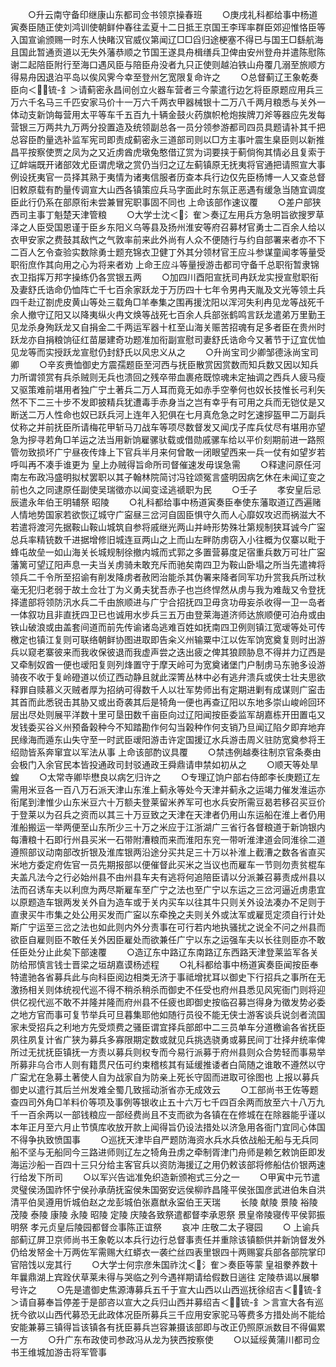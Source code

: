 <!-- { "loadSidebar": true } -->
　　○升云南守备印继康山东都司佥书领京操春班
　　○庚戌礼科都给事中杨道寅奏臣随正使刘鸿训使朝鲜仲春往孟夏十二日抵王京国王李珲率群臣郊迎惟恪臣等入国宣谕颁赐一时东人快睹汉官威仪第闻辽□□舀归途梗塞不得已与国王□繇航海且国此暂通贡道以无失外藩恭顺之节国王遂具舟楫缮兵卫俾由安州登舟并遣陈慰陈谢二起陪臣附行至海口遇风臣与陪臣舟没者九只正使则越泊铁山舟覆几溺至旅顺方得易舟因退泊平岛以俟风霁今幸至登州乞宽限复命许之
　　○总督蓟辽王象乾奏臣向＜锍-釒＞请蓟密永昌间创立火器车营者三今蒙遣行边乞将臣原题应用兵三万六千名马三千匹安家马价十一万六千两衣甲器械银十二万八千两月粮悉与关外一体动支新饷每营用太平等车千五百九十辆金鼓火药旗帜枪炮挨牌刀斧等器应先发每营银三万两共九万两分投置造及统领副总各一员分领参游都司四员具题请补其千把总容臣酌量选补监军宪司即责成蓟密永三道部司则以□方主事叶震生臬臣则以新推昌平按察使贾之凤为之又近虏酋虎墩兔憨借辽赏为词要挟于蓟倘徇其情必且复索于辽衅端既开诸部效尤臣谓虎墩之赏仍当归之辽左蓟镇原无抚夷将官通把请照宣大事例设抚夷官一员择其熟于夷情为诸夷信服者历查本兵行边仅先臣杨博一人又查总督旧敕原载有酌量传调宣大山西各镇策应兵马字面此时东氛正恶遇有缓急当随宜调度臣此行仍系在部原衔未尝兼冒宪职事固不同也  上命该部作速议覆
　　○差户部狭西司主事丁魁楚天津管粮
　　○大学士沈＜氵隺＞奏辽左用兵方急明旨欲搜罗草泽之人臣受国恩谨于臣乡东阳义乌等县及扬州淮安等府召募材官勇士二百余人给以衣甲安家之费鼓其敌忾之气敦率前来此外尚有人众不便随行与约自部署来者亦不下二百人乞令查验实数除勇士题充锦衣卫健丁外其分领材官王应斗参谋童闻孝等量受职衔庶作其向用之心为将来者劝  上命王应斗等量授游击都司守备千总职衔暂隶锦衣卫指挥万邦字操练仍各赏银五两
　　○加四川酉阳宣抚司冉跃龙实授宣慰职衔及妻舒氏诰命仍恤阵亡千七百余家跃龙于万历四十七年令男冉天胤及文光等领土兵四千赴辽劄虎皮黄山等处三载角□羊奉集之围再援沈阳以浑河失利冉见龙等战死千余人撤守辽阳又以降夷纵火冉文焕等战死七百余人兵部张鹤鸣言跃龙遣弟万里勤王见龙杀身殉跃龙又自捐金二千两运军器十杠至山海关赈苦招魂有足多者臣在贵州时跃龙亦自捐粮饷征红苗屡建奇功题准加衔副宣慰司妻舒氏诰命今又著节于辽宜优恤见龙等而实授跃龙宣慰仍封舒氏以风忠义从之
　　○升尚宝司少卿邹德泳尚宝司卿
　　○辛亥赉恤御史方震孺题臣至河西与抚臣散赏因赏数而知兵数又因以知兵力所谓领赏有兵杀贼则无兵也溃回之残卒带血裹疮既惊魂未定抽调之西兵人疲马瘦又驱策难前堪用者独广宁土著兵二万人耳而竟无如赤手空拳何也奴长技惟长弓利矢然不下二三十步不发即披精兵犹遭毒手赤身当之岂有幸乎有可用之兵而无铠仗是又断送二万人性命也奴已跃兵河上连年入犯俱在七月真危急之时乞速摉盔甲二万副兵仗称之并前抚臣所请梅花甲斩马刀战车等项尽数督发又闻戊子库兵仗尽有堪用亦望急为摉寻若角□羊运之法当用新饷雇骡驮载或借勋戚骡车给以平价刻期前进一路照管勿致损坏广宁昼夜传烽上下官兵半月来何曾敢一闭眼望西来一兵一仗有如望岁若呼叫再不凑手谁更为  皇上办贼得旨命所司督催速发毋误急需
　　○释逮问原任河南左布政冯盛明拟杖罢职以其子翰林院简讨冯铨颂冤言盛明因病乞休在未闻辽变之前也久之同逮原任副使吴瑞徵亦以闻变迳逃禠职为民
　　○壬子
　　孝安皇后忌辰遣永年伯王明辅祭  昭陵
　　○礼科都给事中杨道寅奏臣奉使东藩取道辽西遍赌人情地势国家若欲恢辽城守广寍昼三岔河自固臣惧守久而人心靡奴攻迟而祸滋大不若遣将渡河先据鞍山鞍山城筑自参将戚继光两山并峙形势殊壮第规制狭耳诚今广寍总兵率精铳数千进据增修旧城连亘两山之上而山左畔防虏窃入小往概为仅寨以毗于蜂屯故垒一如山海关长城规制徐撤内城而式郭之多置营募度足宿重兵数万可壮广寍藩篱可望辽阳声息一夫当关虏骑未敢充斥而驰矣南四卫为鞍山卧塌之所当先遣禆将领兵二千令所至招谕有削发降虏者赦罔治能杀其伪署来降者同军功升赏我兵所过秋毫无犯归老弱于故土佥壮丁为义勇夫犹吾赤子也岂终悍然从虏与我为难哉又令登抚择遣部将领防汛水兵二千由旅顺进与广宁合招抚四卫毋贪功毋妄杀收得一卫一岛者一体叙功且非直抚四卫已也诚用水步兵三五万由登莱海道济师达旅顺便可泊舟或由铁山破浪或由盖套间道而前先传谕诸岛逃难百姓如抚南四卫例则镇江宽叆等处可传檄定也镇江复则可联络朝鲜协图进取即告籴义州输粟中江以佐军饷宽奠复则时出游兵以窥老寨彼来而我收保彼退而我虚声尝之迭出疲之俾其狼顾胁息不得并力辽西是又牵制奴酋一便也叆阳复则列烽置守于摩天岭可为宽奠诸堡门户制虏马东驰多设游骑夜不收于复岭磴道以侦辽西动静且就此深箐丛林中必有逃弁溃兵或侠士壮夫思欲释罪自赎慕义灭贼者厚为招纳可得数千人以壮军势师出有定期进剿有成谋则广寍击其首而此悉锐击其胁又或出奇袭其后是犄角一便也再查辽阳以东地多崇山峻岭回环层出尽处则展平洋数十里可垦田数千亩臣向过辽阳闻按臣委监军胡嘉栋开田置屯又发钱委买谷义州预备榖种今不知踏勘作何勾当榖种作何支销乃旦闻辽陷夕即弃地弃民缘海而遁东山失守至一时武臣叆阳游击许定国援辽水兵游击周义驻防宽奠参将王绍勋皆系奔窜宜以军法从事  上命该部酌议具覆
　　○禁违例越奏往制京官条奏由会极门入余官民本皆投通政司封驳通政王舜鼎请申禁如初从之
　　○顺天等处旱蝗
　　○太常寺卿毕懋良以病乞归许之
　　○专理辽饷户部右侍郎李长庚题辽左需用米豆各一百八万石派天津山东淮上蓟永等处今天津并蓟永之运竭力催发淮运亦衔尾到津惟少山东米豆六十万额夫登莱留米养军可也水兵安所需豆曷若移召买豆价于登莱以为召兵之资而以其三十万豆致之天津在天津者仍用山东运船在淮上者仍用淮船搬运一举两便至山东所少三十万之米应于江浙湖广三省行各督粮道于新饷银内每漕粮十石即行州县买米一石带附漕粮而来而淮阳东兖一带听淮津道会同淮徐二道遵照部议动南部改折银及淮库银两沿途分买共足三十万以补淮上截漕之数各省直买米地方委定府佐官一员先期报部以便催督此买米之当议也而雇车一节则勿责贫棍车夫盖凡法今之行必始州县不由州县车夫有逃将何追陪臣请以分派兼召募责成州县以法而召诱车夫以利庶为两尽斯雇车至广宁之法也至广宁以东运之三岔河逼近虏患宜以原题造车银两发关外自为造车或于关内买车以往其牛只则关外设法凑办不足则于直隶买牛市集之处公用买发而广寍以东牵挽之夫则关外或汰军或雇觅定须自行计处斯广宁运至三岔之法也如此则内外分责事在可行若内地执骚扰之说全不问之州县而欲臣自雇则臣不敢任关外因臣雇处而欲兼任广宁以东之运强车夫以长往则臣亦不敢任臣处分止此矣下部速覆
　　○造辽东中路辽东南路辽东西路天津登莱监军各关防给邢慎言钱士晋梁之垣胡嘉谟杨述程
　　○礼科都给事中杨道寅奏臣闻按臣奉特遣驰各省募兵此与向科臣阅边相类无济于事祗增扰耳以御史下行招兵之事所在无激扬相关则体统视代巡不得不稍杀稍杀而御史不任受也府州县悉见风宪衙门则将迎供亿视代巡不敢不并隆并隆而府州县不任疲也即御史按临召募岂得身为徵发势必委之地方官而事可复节举兵可旦暮集耶他如随行员役不能无侠士游客谈兵说剑者流国家未受招兵之利地方先受烦费之骚臣谓宜择兵部郎中二三员单车分道檄谕各省抚臣夙往夙复计省广狭为募兵多寡限期定数或就见兵挑选骁勇或募民间丁壮择弁统率俾所过无扰抚臣镇抚一方责以募兵则权专而今易行派募于府州县则众合势轻而事易举所募非乌合市人则有籍贯尺伍可约束稽核其有延缓推诿者白简随之谁敢不遵然以守广寍尤在急募土著使人自为战家自为防亲上死长守固而进取可徐图也  上报以募兵御史以遣行其后兰州发难全蜀几致摇动浙省亦无成效云
　　○工部尚书王佐等题查四司外角□羊料价等项及事例等银收止五十六万七千四百余两而放至六十八万九千一百余两以一部钱粮应一部经费尚且不支而欲为各镇在在修城在在除器能乎谨以本年正月至六月止节慎库收放开款上闻得旨仍设法措处以济急用各衙门宜同心体国不得争执致愤国事
　　○巡抚天津毕自严题防海资水兵水兵依战船无船与无兵同船不坚与无船同今三路进师则辽左之犄角丑虏之牵制胥津门舟师是赖乞敕饷臣即发海运沙船一百四十三只分给主客官兵以资防海援辽之用仍敕该部将修船估价银两速行给发下所司
　　○以军兴告诎准免织造新颁袍式三分之一
　　○甲寅中元节遣灵璧侯汤国祚怀宁侯孙承荫抚寍侯朱国弼安远侯柳祚昌隆平侯张国彦武进伯朱自洪清平伯吴遵用忻城伯赵之龙彭城伯张嘉猷永寍伯王天瑞
　　长陵  献陵  景陵  裕陵  茂陵  泰陵  康陵  永陵  昭陵  定陵  庆陵各致祭遣都督李承恩祭  景皇帝陵寝传平侯郭振明祭  孝元贞皇后陵园都督佥事陈正谊祭
　　哀冲  庄敬二太子寝园
　　○  上谕兵部蓟辽屏卫京师尚书王象乾以本兵行边行总督事责任并重除该镇额供并新饷督发外仍给发帑金十万两佐军需赐大红蟒衣一袭纻丝四表里银四十两赐宴兵部各部院掌印官陪饯以宠其行
　　○大学士何宗彦朱国祚沈＜氵隺＞奏臣等蒙  皇祖豢养数十年曩鼎湖上宾跧伏草莱未得与哭临之列今遇祥期请给假数日遄往  定陵恭谒以展攀号许之
　　○先是遣御史焦源漙募兵五千于宣大山西以山西巡抚徐绍吉＜锍-釒＞请自募奉旨停差于是部咨以宣大之兵归山西并募绍吉＜锍-釒＞言宣大各有巡抚今欲以山西代募恐无此政体况臣所募兵三千应用安家驼马等费多方措处尚不能给安能兼募三镇得旨该镇各有抚臣募兵岂容兼摄该部即与改正仍照原派数目不得偏累一方
　　○升广东布政使司参政冯从龙为狭西按察使
　　○以延绥黄蒲川都司佥书王维城加游击将军管事
